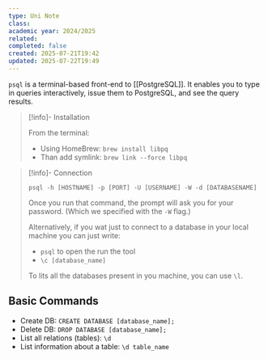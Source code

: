 ```yaml
---
type: Uni Note
class: 
academic year: 2024/2025
related: 
completed: false
created: 2025-07-21T19:42
updated: 2025-07-22T19:49
---
```

`psql` is a terminal-based front-end to [[PostgreSQL]]. It enables you to type in queries interactively, issue them to PostgreSQL, and see the query results.

>[!info]- Installation
>
>From the terminal:
>- Using HomeBrew: `brew install libpq`
>- Than add symlink: `brew link --force libpq`

>[!info]- Connection
>
>```
>psql -h [HOSTNAME] -p [PORT] -U [USERNAME] -W -d [DATABASENAME]
>```
>
>Once you run that command, the prompt will ask you for your password. (Which we specified with the `-W` flag.)
>
>Alternatively, if you wat just to connect to a database in your local machine you can just write:
>- `psql` to open the run the tool
>- `\c [database_name]`
>
>To lits all the databases present in you machine, you can use `\l`.

## Basic Commands

- Create DB: `CREATE DATABASE [database_name];`
- Delete DB: `DROP DATABASE [database_name];`
- List all relations (tables): `\d`
- List information about a table: `\d table_name`